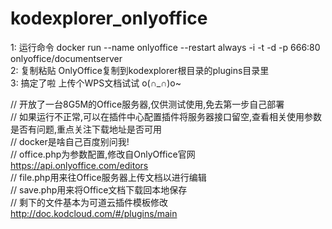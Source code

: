 # kodexplorer_onlyoffice

1: 运行命令 docker run --name onlyoffice --restart always -i -t -d -p 666:80 onlyoffice/documentserver  
2: 复制粘贴 OnlyOffice复制到kodexplorer根目录的plugins目录里  
3: 搞定了啦 上传个WPS文档试试 o(∩_∩)o~  

// 开放了一台8G5M的Office服务器,仅供测试使用,免去第一步自己部署  
// 如果运行不正常,可以在插件中心配置插件将服务器接口留空,查看相关使用参数是否有问题,重点关注下载地址是否可用  
// docker是啥自己百度别问我!  
// office.php为参数配置,修改自OnlyOffice官网 https://api.onlyoffice.com/editors  
// file.php用来往Office服务器上传文档以进行编辑  
// save.php用来将Office文档下载回本地保存  
// 剩下的文件基本为可道云插件模板修改 http://doc.kodcloud.com/#/plugins/main  
